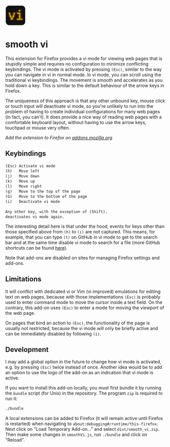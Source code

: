 <img src="smooth_vi_128.png" height="64">

# smooth vi

This extension for Firefox provides a vi mode for viewing web pages that is stupidly simple and requires no configuration to minimize conflicting keybindings. The vi mode is activated by pressing `(Esc)`, similar to the way you can navigate in vi in normal mode. In vi mode, you can scroll using the traditional vi keybindings. The movement is smooth and accelerates as you hold down a key. This is similar to the default behaviour of the arrow keys in Firefox.

The uniqueness of this approach is that any other unbound key, mouse click or touch input will deactivate vi mode, so you're unlikely to run into the problem of having to create individual configurations for many web pages (in fact, you can't). It does provide a nice way of reading web pages with a comfortable keyboard layout, without having to use the arrow keys, touchpad or mouse very often. 

*Add the extension to Firefox on [addons.mozilla.org](https://addons.mozilla.org/firefox/addon/smooth-vi/)*

## Keybindings

```text
(Esc) Activate vi mode
(h)   Move left
(j)   Move down
(k)   Move up
(l)   Move right
(g)   Move to the top of the page
(G)   Move to the bottom of the page
(i)   Deactivate vi mode

Any other key, with the exception of (Shift),
deactivates vi mode again.
```
The interesting detail here is that under the hood, events
for keys other than those specified above from `(h)` to `(i)`
are not captured. This means, for example, that you can type `(t)`
on GitHub in vi mode to get to the search bar and at the same time
disable vi mode to search for a file
(more GitHub shortcuts can be found [here](https://docs.github.com/en/get-started/accessibility/keyboard-shortcuts)).

Note that add-ons are disabled on sites for managing Firefox settings and add-ons.

## Limitations

It will conflict with dedicated vi or Vim (vi improved) emulations for editing text on web pages, because with those implementations `(Esc)` is probably used to enter command mode to move the cursor inside a text field. On the contrary, this add-on uses `(Esc)` to enter a mode for moving the viewport of the web page.

On pages that bind an action to `(Esc)`, the functionality of the page is usually not restricted, because the vi mode will only be briefly active and can be immediately disabled by following `(i)`.

## Development

I may add a global option in the future to change how vi mode is activated, e.g. by pressing `(Esc)` twice instead of once. Another idea would be to add an option to use the logo of the add-on as an indication that vi mode is active.

If you want to install this add-on locally, you must first bundle it by running the `bundle` script (for Unix) in the repository. The program `zip` is required to run it: 

```sh
./bundle
```

A local extensions can be added to Firefox (it will remain active until Firefox is restarted) when navigating to `about:debugging#/runtime/this-firefox`. Next click on "Load Temporary Add-on..." and select `dist/smooth_vi.zip`. Then make some changes in `smoothVi.js`, run `./bundle` and click on "Reload".
